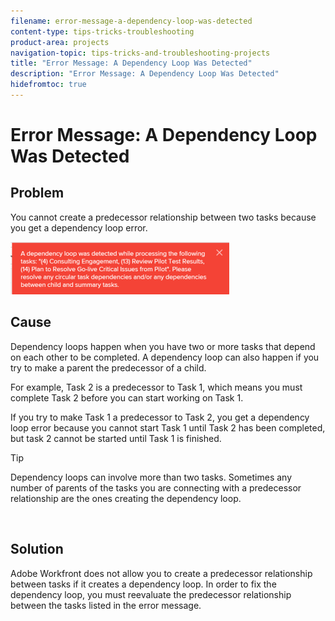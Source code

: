 ```yaml
---
filename: error-message-a-dependency-loop-was-detected
content-type: tips-tricks-troubleshooting
product-area: projects
navigation-topic: tips-tricks-and-troubleshooting-projects
title: "Error Message: A Dependency Loop Was Detected"
description: "Error Message: A Dependency Loop Was Detected"
hidefromtoc: true
---
```


# Error Message: A Dependency Loop Was Detected

<!--
<p data-mc-conditions="QuicksilverOrClassic.Draft mode">(Note: **replaced this with this arrticle: /Content/Manage work/Tasks/Use Prdcssrs/dependency-loop-overview.htm) </p>
-->

## Problem

You cannot create a predecessor relationship between two tasks because you get a dependency loop error.

![Screen_Shot_2018-06-25_at_10.55.51_AM.png](assets/screen-shot-2018-06-25-at-10.55.51-am-350x84.png)

## Cause

Dependency loops happen when you have two or more tasks that depend on each other to be completed.&nbsp;A dependency loop can also happen if you try to make a parent the predecessor of a child.

For example, Task 2 is a predecessor to Task 1, which means you must complete Task 2 before you can start working on Task 1.

If you try to make Task 1 a predecessor to Task 2, you get a dependency loop error because you cannot start Task 1 until Task 2 has been completed, but task 2 cannot be started until Task 1 is finished.

>[!TIP]
>
>Dependency loops can involve more than two tasks. Sometimes any number of parents of the tasks you are connecting with a predecessor relationship are the ones creating the dependency loop.

&nbsp;&nbsp;

## Solution

Adobe Workfront does not allow you to create a predecessor relationship between tasks if it creates a dependency loop. In order to fix the dependency loop, you must reevaluate&nbsp;the predecessor relationship between the tasks listed in the error message.

&nbsp;
